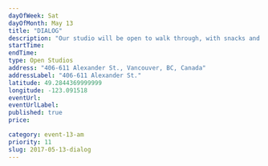 ```yaml
---
dayOfWeek: Sat
dayOfMonth: May 13
title: "DIALOG"
description: "Our studio will be open to walk through, with snacks and refreshments for your enjoyment while staff are available to answer questions and show you how we work. Take the elevator to 4th floor. "
startTime: 
endTime: 
type: Open Studios
address: "406-611 Alexander St., Vancouver, BC, Canada"
addressLabel: "406-611 Alexander St."
latitude: 49.2844369999999
longitude: -123.091518
eventUrl: 
eventUrlLabel: 
published: true
price: 

category: event-13-am
priority: 11
slug: 2017-05-13-dialog
---
```

